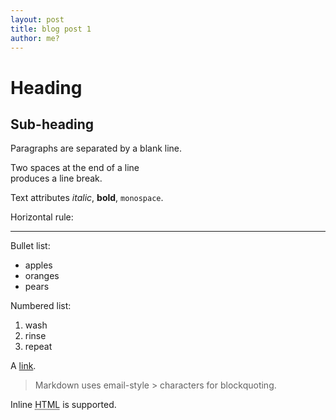 ```yaml
---
layout: post
title: blog post 1
author: me?
---
```


Heading
=======

## Sub-heading

Paragraphs are separated
by a blank line.

Two spaces at the end of a line  
produces a line break.

Text attributes _italic_, 
**bold**, `monospace`.

Horizontal rule:

---

Bullet list:

  * apples
  * oranges
  * pears

Numbered list:

  1. wash
  2. rinse
  3. repeat

A [link][example].

  [example]: http://example.com


> Markdown uses email-style > characters for blockquoting.

Inline <abbr title="Hypertext Markup Language">HTML</abbr> is supported.
